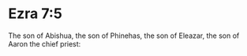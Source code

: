 # Ezra 7:5

The son of Abishua, the son of Phinehas, the son of Eleazar, the son of Aaron the chief priest: